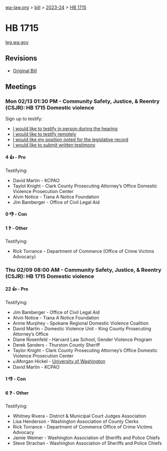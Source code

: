 [wa-law.org](/) > [bill](/bill/) > [2023-24](/bill/2023-24/) > [HB 1715](/bill/2023-24/hb/1715/)

# HB 1715
[leg.wa.gov](https://app.leg.wa.gov/billsummary?BillNumber=1715&Year=2023&Initiative=false)

## Revisions
* [Original Bill](1/)

## Meetings
### Mon 02/13 01:30 PM - Community Safety, Justice, & Reentry (CSJR): HB 1715 Domestic violence
Sign up to testify:
* [I would like to testify in person during the hearing](https://app.leg.wa.gov/csi/Testifier/Add?chamber=House&mId=30792&aId=151860&caId=21532&tId=1)
* [I would like to testify remotely](https://app.leg.wa.gov/csi/Testifier/Add?chamber=House&mId=30792&aId=151860&caId=21532&tId=2)
* [I would like my position noted for the legislative record](https://app.leg.wa.gov/csi/Testifier/Add?chamber=House&mId=30792&aId=151860&caId=21532&tId=3)
* [I would like to submit written testimony](https://app.leg.wa.gov/csi/Testifier/Add?chamber=House&mId=30792&aId=151860&caId=21532&tId=4)

#### 4 👍 - Pro
Testifying:
* David Martin - KCPAO
* Taylot Knight - Clark County Prosecuting Attorney’s Office Domestic Violence Prosecution Center
* Alvin Notice - Tiana A Notice Foundation
* Jim Bamberger - Office of Civil Legal Aid

#### 0 👎 - Con

#### 1 ❓ - Other
Testifying:
* Rick Torrance - Department of Commerce (Office of Crime Victims Advocacy)

### Thu 02/09 08:00 AM - Community Safety, Justice, & Reentry (CSJR): HB 1715 Domestic violence
#### 22 👍 - Pro
Testifying:
* Jim Bamberger - Office of Civil Legal Aid
* Alvin Notice - Tiana A Notice Foundation
* Annie Murphey - Spokane Regional Domestic Violence Coalition
* David Martin - Domestic Violence Unit - King County Prosecuting Attorney’s Office
* Diane Rosenfeld - Harvard Law School, Gender Violence Program
* Derek Sanders - Thurston County Sheriff
* Taylor Knight - Clark County Prosecuting Attorney’s Office Domestic Violence Prosecution Center
* 💵Morgan Hickel - [University of Washington](/org/university_of_washington/)
* David Martin - KCPAO

#### 1 👎 - Con

#### 6 ❓ - Other
Testifying:
* Whitney Rivera - District & Municipal Court Judges Association
* Lisa Henderson - Washington Association of County Clerks
* Rick Torrance - Department of Commerce Office of Crime Victims Advocacy
* Jamie Weimer - Washington Association of Sheriffs and Police Chiefs
* Steve Strachan - Washington Association of Sheriffs and Police Chiefs
